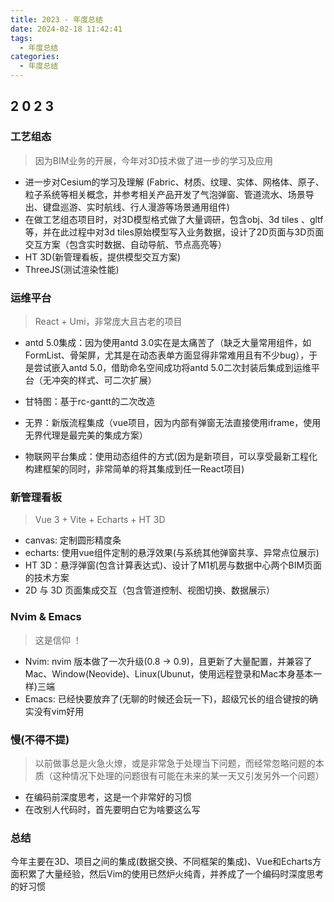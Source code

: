 ```yaml
---
title: 2023 - 年度总结
date: 2024-02-18 11:42:41
tags:
  - 年度总结
categories:
  - 年度总结
---
```


## 2 0 2 3

### 工艺组态

> 因为BIM业务的开展，今年对3D技术做了进一步的学习及应用

- 进一步对Cesium的学习及理解 (Fabric、材质、纹理、实体、网格体、原子、粒子系统等相关概念，并参考相关产品开发了气泡弹窗、管道流水、场景导出、键盘巡游、实时航线、行人漫游等场景通用组件)
- 在做工艺组态项目时，对3D模型格式做了大量调研，包含obj、3d tiles 、gltf等，并在此过程中对3d tiles原始模型写入业务数据，设计了2D页面与3D页面交互方案（包含实时数据、自动导航、节点高亮等）
- HT 3D(新管理看板，提供模型交互方案)
- ThreeJS(测试渲染性能)

### 运维平台

> React + Umi，非常庞大且古老的项目

- antd 5.0集成：因为使用antd 3.0实在是太痛苦了（缺乏大量常用组件，如FormList、骨架屏，尤其是在动态表单方面显得非常难用且有不少bug），于是尝试嵌入antd 5.0，借助命名空间成功将antd 5.0二次封装后集成到运维平台（无冲突的样式、可二次扩展）

- 甘特图：基于rc-gantt的二次改造
- 无界：新版流程集成（vue项目，因为内部有弹窗无法直接使用iframe，使用无界代理是最完美的集成方案）
- 物联网平台集成：使用动态组件的方式(因为是新项目，可以享受最新工程化构建框架的同时，非常简单的将其集成到任一React项目)

### 新管理看板

> Vue 3 + Vite + Echarts + HT 3D

- canvas: 定制圆形精度条
- echarts: 使用vue组件定制的悬浮效果(与系统其他弹窗共享、异常点位展示)
- HT 3D：悬浮弹窗(包含计算表达式)、设计了M1机房与数据中心两个BIM页面的技术方案
- 2D 与 3D 页面集成交互（包含管道控制、视图切换、数据展示）

### Nvim & Emacs

> 这是信仰 ！

- Nvim: nvim 版本做了一次升级(0.8 -> 0.9)，且更新了大量配置，并兼容了Mac、Window(Neovide)、Linux(Ubunut，使用远程登录和Mac本身基本一样)三端
- Emacs: 已经快要放弃了(无聊的时候还会玩一下)，超级冗长的组合键按的确实没有vim好用

### 慢(不得不提)

> 以前做事总是火急火燎，或是非常急于处理当下问题，而经常忽略问题的本质（这种情况下处理的问题很有可能在未来的某一天又引发另外一个问题）

- 在编码前深度思考，这是一个非常好的习惯
- 在改别人代码时，首先要明白它为啥要这么写

### 总结

今年主要在3D、项目之间的集成(数据交换、不同框架的集成)、Vue和Echarts方面积累了大量经验，然后Vim的使用已然炉火纯青，并养成了一个编码时深度思考的好习惯
